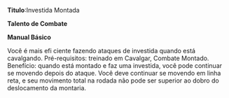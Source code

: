 **Titulo**:Investida Montada

**Talento de Combate**

**Manual Básico**

 Você é mais efi ciente fazendo ataques de investida quando está cavalgando. Pré-requisitos: treinado em Cavalgar, Combate Montado. Benefício: quando está montado e faz uma investida, você pode continuar se movendo depois do ataque. Você deve continuar se movendo em linha reta, e seu movimento total na rodada não pode ser superior ao dobro do deslocamento da montaria.